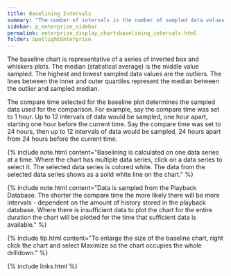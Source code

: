```yaml
---
title: Baselining Intervals
summary: "The number of intervals is the number of sampled data values used to create the baseline chart. Up to 12 intervals are used dependent on the historical data available."
sidebar: p_enterprise_sidebar
permalink: enterprise_display_chartsbaselining_intervals.html
folder: SpotlightEnterprise
---
```




The baseline chart is representative of a series of inverted box and whiskers plots. The median (statistical average) is the middle value sampled. The highest and lowest sampled data values are the outliers. The lines between the inner and outer quartiles represent the median between the outlier and sampled median.

The compare time selected for the baseline plot determines the sampled data used for the comparison. For example, say the compare time was set to 1 hour. Up to 12 intervals of data would be sampled, one hour apart, starting one hour before the current time. Say the compare time was set to 24 hours, then up to 12 intervals of data would be sampled, 24 hours apart from 24 hours before the current time.

{% include note.html content="Baselining is calculated on one data series at a time. Where the chart has multiple data series, click on a data series to select it. The selected data series is colored white. The data from the selected data series shows as a solid white line on the chart." %}

{% include note.html content="Data is sampled from the Playback Database. The shorter the compare time the more likely there will be more intervals - dependent on the amount of history stored in the playback database. Where there is insufficient data to plot the chart for the entire duration the chart will be plotted for the time that sufficient data is available." %}

{% include tip.html content="To enlarge the size of the baseline chart, right click the chart and select Maximize so the chart occupies the whole drilldown." %}

{% include links.html %}

